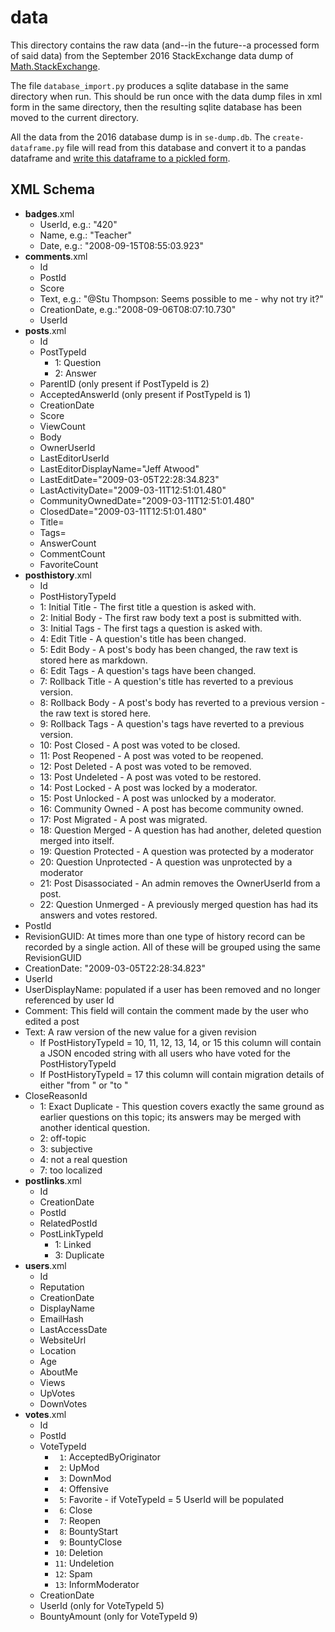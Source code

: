 ﻿data
====
 
This directory contains the raw data (and--in the future--a processed form of said data) from the September 2016 StackExchange data dump of [Math.StackExchange][1].  

The file `database_import.py` produces a sqlite database in the same directory when run.  This should be run once with the data dump files in xml form in the same directory, then the resulting sqlite database has been moved to the current directory.

All the data from the 2016 database dump is in `se-dump.db`.  The `create-dataframe.py` file will read from this database and convert it to a pandas dataframe and [write this dataframe to a pickled form][2].

XML Schema
----------

- **badges**.xml
    - UserId, e.g.: "420"
    - Name, e.g.: "Teacher"
    - Date, e.g.: "2008-09-15T08:55:03.923"
- **comments**.xml
    - Id
    - PostId
    - Score
    - Text, e.g.: "@Stu Thompson: Seems possible to me - why not try it?"
    - CreationDate, e.g.:"2008-09-06T08:07:10.730"
    - UserId
- **posts**.xml
    - Id
    - PostTypeId
       - 1: Question
       - 2: Answer
    - ParentID (only present if PostTypeId is 2)
    - AcceptedAnswerId (only present if PostTypeId is 1)
    - CreationDate
    - Score
    - ViewCount
    - Body
    - OwnerUserId
    - LastEditorUserId
    - LastEditorDisplayName="Jeff Atwood"
    - LastEditDate="2009-03-05T22:28:34.823"
    - LastActivityDate="2009-03-11T12:51:01.480"
    - CommunityOwnedDate="2009-03-11T12:51:01.480"
    - ClosedDate="2009-03-11T12:51:01.480"
    - Title=
    - Tags=
    - AnswerCount
    - CommentCount
    - FavoriteCount
- **posthistory**.xml
  - Id
  - PostHistoryTypeId
   - 1: Initial Title - The first title a question is asked with.
   - 2: Initial Body - The first raw body text a post is submitted with.
   - 3: Initial Tags - The first tags a question is asked with.
   - 4: Edit Title - A question's title has been changed.
   - 5: Edit Body - A post's body has been changed, the raw text is stored here as markdown.
   - 6: Edit Tags - A question's tags have been changed.
   - 7: Rollback Title - A question's title has reverted to a previous version.
   - 8: Rollback Body - A post's body has reverted to a previous version - the raw text is stored here.
   - 9: Rollback Tags - A question's tags have reverted to a previous version.
   - 10: Post Closed - A post was voted to be closed.
   - 11: Post Reopened - A post was voted to be reopened.
   - 12: Post Deleted - A post was voted to be removed.
   - 13: Post Undeleted - A post was voted to be restored.
   - 14: Post Locked - A post was locked by a moderator.
   - 15: Post Unlocked - A post was unlocked by a moderator.
   - 16: Community Owned - A post has become community owned.
   - 17: Post Migrated - A post was migrated.
   - 18: Question Merged - A question has had another, deleted question merged into itself.
   - 19: Question Protected - A question was protected by a moderator
   - 20: Question Unprotected - A question was unprotected by a moderator
   - 21: Post Disassociated - An admin removes the OwnerUserId from a post.
   - 22: Question Unmerged - A previously merged question has had its answers and votes restored.
 - PostId
 - RevisionGUID: At times more than one type of history record can be recorded by a single action.  All of these will be grouped using the same RevisionGUID
 - CreationDate: "2009-03-05T22:28:34.823"
 - UserId
 - UserDisplayName: populated if a user has been removed and no longer referenced by user Id
 - Comment: This field will contain the comment made by the user who edited a post
 - Text: A raw version of the new value for a given revision
   - If PostHistoryTypeId = 10, 11, 12, 13, 14, or 15  this column will contain a JSON encoded string with all users who have voted for the PostHistoryTypeId
   - If PostHistoryTypeId = 17 this column will contain migration details of either "from <url>" or "to <url>"
 - CloseReasonId
   - 1: Exact Duplicate - This question covers exactly the same ground as earlier questions on this topic; its answers may be merged with another identical question.
   - 2: off-topic
   - 3: subjective
   - 4: not a real question
   - 7: too localized
- **postlinks**.xml
  - Id
  - CreationDate
  - PostId
  - RelatedPostId
  - PostLinkTypeId
    - 1: Linked
    - 3: Duplicate
- **users**.xml
  - Id
  - Reputation
  - CreationDate
  - DisplayName
  - EmailHash
  - LastAccessDate
  - WebsiteUrl
  - Location
  - Age
  - AboutMe
  - Views
  - UpVotes
  - DownVotes
- **votes**.xml
  - Id
  - PostId
  - VoteTypeId
     - ` 1`: AcceptedByOriginator
     - ` 2`: UpMod
     - ` 3`: DownMod
     - ` 4`: Offensive
     - ` 5`: Favorite - if VoteTypeId = 5 UserId will be populated
     - ` 6`: Close
     - ` 7`: Reopen
     - ` 8`: BountyStart
     - ` 9`: BountyClose
     - `10`: Deletion
     - `11`: Undeletion
     - `12`: Spam
     - `13`: InformModerator
  - CreationDate
  - UserId (only for VoteTypeId 5)
  - BountyAmount (only for VoteTypeId 9)

[1]: http://math.stackexchange.com/
[2]: http://stackoverflow.com/a/17098736/1110928
